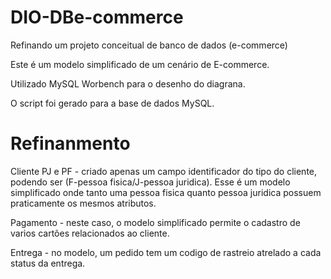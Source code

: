 # DIO-DBe-commerce
Refinando um projeto conceitual de banco de dados (e-commerce)

Este é um modelo simplificado de um cenário de E-commerce.

Utilizado MySQL Worbench para o desenho do diagrana.

O script foi gerado para a base de dados MySQL.

# Refinanmento
Cliente PJ e PF - criado apenas um campo identificador do tipo do cliente, podendo ser (F-pessoa fisica/J-pessoa juridica). Esse é um modelo simplificado onde tanto uma pessoa fisica quanto pessoa juridica possuem praticamente os mesmos atributos.

Pagamento - neste caso, o modelo simplificado permite o cadastro de varios cartões relacionados ao cliente.

Entrega - no modelo, um pedido tem um codigo de rastreio atrelado a cada status da entrega.
